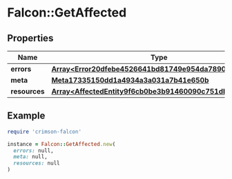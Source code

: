 # Falcon::GetAffected

## Properties

| Name | Type | Description | Notes |
| ---- | ---- | ----------- | ----- |
| **errors** | [**Array&lt;Error20dfebe4526641bd81749e954da7890e&gt;**](Error20dfebe4526641bd81749e954da7890e.md) |  | [optional] |
| **meta** | [**Meta17335150dd1a4934a3a031a7b41e650b**](Meta17335150dd1a4934a3a031a7b41e650b.md) |  | [optional] |
| **resources** | [**Array&lt;AffectedEntity9f6cb0be3b91460090c751db2c883b7c&gt;**](AffectedEntity9f6cb0be3b91460090c751db2c883b7c.md) |  | [optional] |

## Example

```ruby
require 'crimson-falcon'

instance = Falcon::GetAffected.new(
  errors: null,
  meta: null,
  resources: null
)
```

